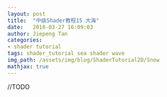 ```yaml
---
layout: post
title:  "中级Shader教程15 大海"
date:   2018-03-27 16:09:03
author: Jiepeng Tan
categories: 
- shader tutorial
tags: shader_tutorial sea shader wave
img_path: /assets/img/blog/ShaderTutorial2D/Snow
mathjax: true
---
```


//TODO 


